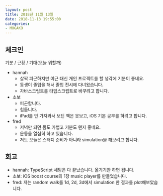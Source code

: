 ```yaml
---
layout: post
title: 2018년 11월 13일
date: 2018-11-13 19:55:00
categories:
- MOGAKO
---
```


## 체크인

기분 / 근황 / 기대(오늘 뭐할까)

* hannah
    * 살짝 피곤하지만 야근 대신 개인 프로젝트를 할 생각에 기분이 좋네요.
    * 동생이 졸업을 해서 졸업 전시에 다녀왔습니다.
    * 자바스크립트를 타입스크립트로 바꾸려고 합니다.
* 소보
    * 피곤합니다.
    * 힘듭니다.
    * iPad를 안 가져와서 보던 책은 못보고, iOS 기본 공부를 하려고 합니다.
* fred
    * 저녁만 되면 몸도 가볍고 기분도 왠지 좋네요.
    * 운동을 열심히 하고 있습니다.
    * 저도 오늘은 스터디 준비가 아니라 simulation을 해보려고 합니다.

## 회고

* hannah: TypeScript 세팅은 다 끝났습니다. 옮기기만 하면 됩니다.
* 소보: iOS boost course의 1장 music player를 만들었습니다.
* fred: 저는 random walk를 1d, 2d, 3d에서 simulation 한 결과를 plot해보았습니다.
